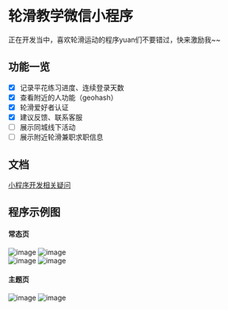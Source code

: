 # 轮滑教学微信小程序
正在开发当中，喜欢轮滑运动的程序yuan们不要错过，快来激励我~~

## 功能一览
- [x] 记录平花练习进度、连续登录天数  
- [x] 查看附近的人功能（geohash）  
- [x] 轮滑爱好者认证  
- [x] 建议反馈、联系客服  
- [ ] 展示同城线下活动  
- [ ] 展示附近轮滑兼职求职信息

## 文档
  [小程序开发相关疑问](https://blog.csdn.net/u010976213/article/details/80981627)

## 程序示例图
#### 常态页
![image](./res/pictures/grade.jpg)  ![image](./res/pictures/nearby.jpg)  
![image](./res/pictures/profile.jpg)  ![image](./res/pictures/figure.jpg)

#### 主题页
![image](./res/pictures/home.jpg)  ![image](./res/pictures/home_summer.jpg) 
